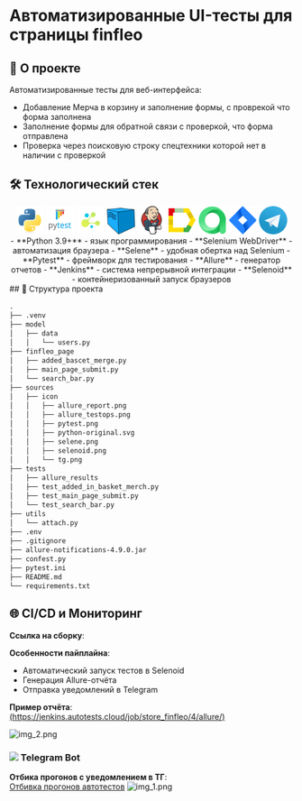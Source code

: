 
# Автоматизированные UI-тесты для страницы finfleo

## 📌 О проекте

Автоматизированные тесты для веб-интерфейса:
- Добавление Мерча в корзину и заполнение формы, с проврекой что форма заполнена
- Заполнение формы для обратной связи с проверкой, что форма отправлена
- Проверка через поисковую строку спецтехники которой нет в наличии с проверкой 

## 🛠 Технологический стек

<div align="center">
  
  <img src="sources/icon/python-original.svg" width="50" alt="Python"> 
  <img src="sources/icon/pytest.png" width="50" alt="Pytest"> 
  <img src="sources/icon/selene.png" width="50" alt="Selene"> 
  <img src="sources/icon/selenoid.png" width="50" alt="Selenoid"> 
  <img src="sources/icon/jenkins.png" width="50" alt="Jenkins"> 
  <img src="sources/icon/allure_report.png" width="50" alt="Allure Report"> 
  <img src="sources/icon/allure_testops.png" width="50" alt="Allure TestOps"> 
  <img src="sources/icon/jira.png" width="50" alt="Jira"> 
  <img src="sources/icon/tg.png" width="50" alt="Telegram">
  
</div>
<div align="center">
  - **Python 3.9+** - язык программирования
  - **Selenium WebDriver** - автоматизация браузера
  - **Selene** - удобная обертка над Selenium
  - **Pytest** - фреймворк для тестирования
  - **Allure** - генератор отчетов
  - **Jenkins** - система непрерывной интеграции
  - **Selenoid** - контейнеризованный запуск браузеров
</div>
## 📂 Структура проекта

```
.
├── .venv
├── model
│   ├── data
│   │   └── users.py
├── finfleo_page
│   ├── added_bascet_merge.py
│   ├── main_page_submit.py
│   └── search_bar.py
├── sources
│   ├── icon
│   │   ├── allure_report.png
│   │   ├── allure_testops.png
│   │   ├── pytest.png
│   │   ├── python-original.svg
│   │   ├── selene.png
│   │   ├── selenoid.png
│   │   └── tg.png
├── tests
│   ├── allure_results
│   ├── test_added_in_basket_merch.py
│   ├── test_main_page_submit.py
│   └── test_search_bar.py
├── utils
│   └── attach.py
├── .env
├── .gitignore
├── allure-notifications-4.9.0.jar
├── confest.py
├── pytest.ini
├── README.md
└── requirements.txt
```

## 🌐 CI/CD и Мониторинг


**Ссылка на сборку**:  

**Особенности пайплайна**:
- Автоматический запуск тестов в Selenoid
- Генерация Allure-отчёта
- Отправка уведомлений в Telegram

**Пример отчёта**:  
[(https://jenkins.autotests.cloud/job/store_finfleo/4/allure/)](https://jenkins.autotests.cloud/job/store_finfleo/4/allure/)

![img_2.png](img_2.png)

### <img src="https://telegram.org/img/t_logo.png" width="20"> Telegram Bot
**Отбика прогонов с уведомлением в ТГ**:  
[Отбивка прогонов автотестов](https://t.me/+2XQAhYNunURkN2Uy)
![img_1.png](img_1.png)
